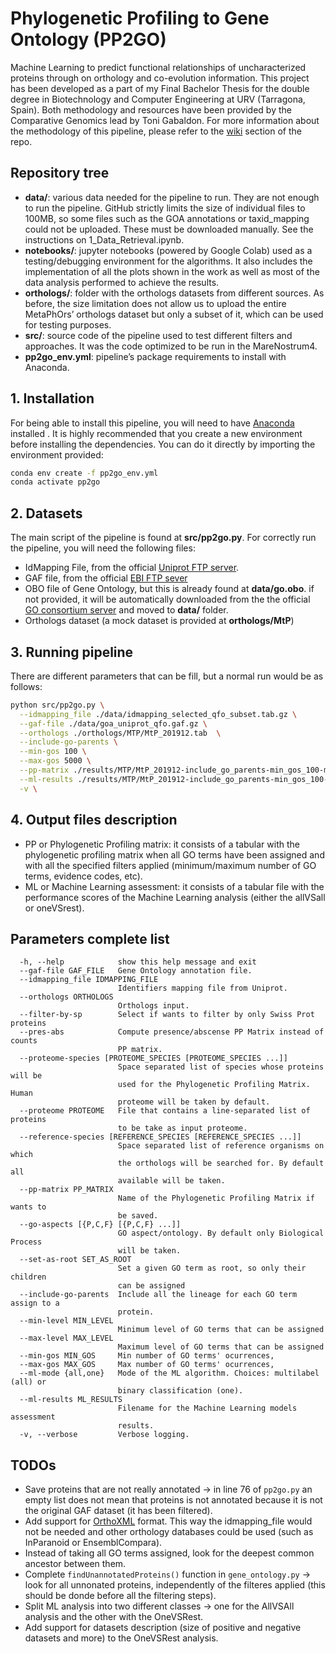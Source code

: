 # Phylogenetic Profiling to Gene Ontology (PP2GO)
Machine Learning to predict functional relationships of uncharacterized proteins through on orthology and co-evolution information.
This project has been developed as a part of my Final Bachelor Thesis for the double degree in Biotechnology and Computer Engineering at URV (Tarragona, Spain).
Both methodology and resources have been provided by the Comparative Genomics lead by Toni Gabaldon.
For more information about the methodology of this pipeline, please refer to the [wiki](https://github.com/geovalexis/PP2GO/wiki) section of the repo.

## Repository tree
  *	**data/**: various data needed for the pipeline to run. They are not enough to run the pipeline. GitHub strictly limits the size of individual files to 100MB, so some files such as the GOA annotations or taxid_mapping could not be uploaded. These must be downloaded manually. See the instructions on 1_Data_Retrieval.ipynb.
  *	**notebooks/**: jupyter notebooks (powered by Google Colab) used as a testing/debugging environment for the algorithms. It also includes the implementation of all the plots shown in the work as well as most of the data analysis performed to achieve the results. 
  *	**orthologs/**: folder with the orthologs datasets from different sources. As before, the size limitation does not allow us to upload the entire MetaPhOrs’ orthologs dataset but only a subset of it, which can be used for testing purposes. 
  *	**src/**: source code of the pipeline used to test different filters and approaches. It was the code optimized to be run in the MareNostrum4. 
  *	**pp2go_env.yml**: pipeline’s package requirements to install with Anaconda. 

## 1. Installation
For being able to install this pipeline, you will need to have [Anaconda](https://docs.anaconda.com/anaconda/install/) installed . It is highly recommended that you create a new environment before installing the dependencies. You can do it directly by importing the environment provided:
```bash
conda env create -f pp2go_env.yml
conda activate pp2go
```
## 2. Datasets
The main script of the pipeline is found at **src/pp2go.py**. For correctly run the pipeline, you will need the following files:
* IdMapping File, from the official [Uniprot FTP server](http://ftp.ebi.ac.uk/pub/databases/uniprot/current_release/knowledgebase/idmapping/). 
* GAF file, from the official [EBI FTP sever](http://ftp.ebi.ac.uk/pub/databases/GO/goa/UNIPROT/)
* OBO file of Gene Ontology, but this is already found at **data/go.obo**. if not provided, it will be automatically downloaded from the the official [GO consortium server](http://geneontology.org/docs/download-ontology/) and moved to **data/** folder.
* Orthologs dataset (a mock dataset is provided at **orthologs/MtP**)


## 3. Running pipeline
There are different parameters that can be fill, but a normal run would be as follows:
```bash
python src/pp2go.py \
  --idmapping_file ./data/idmapping_selected_qfo_subset.tab.gz \
  --gaf-file ./data/goa_uniprot_qfo.gaf.gz \
  --orthologs ./orthologs/MTP/MtP_201912.tab  \
  --include-go-parents \
  --min-gos 100 \
  --max-gos 5000 \
  --pp-matrix ./results/MTP/MtP_201912-include_go_parents-min_gos_100-max_gos_5000-pp_matrix.tab  \
  --ml-results ./results/MTP/MtP_201912-include_go_parents-min_gos_100-max_gos_5000-ML_assessment.tab  \
  -v \
```
## 4. Output files description
* PP or Phylogenetic Profiling matrix: it consists of a tabular with the phylogenetic profiling matrix when all GO terms have been assigned and with all the specified filters applied (minimum/maximum number of GO terms, evidence codes, etc).
* ML or Machine Learning assessment: it consists of a tabular file with the performance scores of the Machine Learning analysis (either the allVSall or oneVSrest). 

## Parameters complete list
```
  -h, --help            show this help message and exit
  --gaf-file GAF_FILE   Gene Ontology annotation file.
  --idmapping_file IDMAPPING_FILE
                        Identifiers mapping file from Uniprot.
  --orthologs ORTHOLOGS
                        Orthologs input.
  --filter-by-sp        Select if wants to filter by only Swiss Prot proteins
  --pres-abs            Compute presence/abscense PP Matrix instead of counts
                        PP matrix.
  --proteome-species [PROTEOME_SPECIES [PROTEOME_SPECIES ...]]
                        Space separated list of species whose proteins will be
                        used for the Phylogenetic Profiling Matrix. Human
                        proteome will be taken by default.
  --proteome PROTEOME   File that contains a line-separated list of proteins
                        to be take as input proteome.
  --reference-species [REFERENCE_SPECIES [REFERENCE_SPECIES ...]]
                        Space separated list of reference organisms on which
                        the orthologs will be searched for. By default all
                        available will be taken.
  --pp-matrix PP_MATRIX
                        Name of the Phylogenetic Profiling Matrix if wants to
                        be saved.
  --go-aspects [{P,C,F} [{P,C,F} ...]]
                        GO aspect/ontology. By default only Biological Process
                        will be taken.
  --set-as-root SET_AS_ROOT
                        Set a given GO term as root, so only their children
                        can be assigned
  --include-go-parents  Include all the lineage for each GO term assign to a
                        protein.
  --min-level MIN_LEVEL
                        Minimum level of GO terms that can be assigned
  --max-level MAX_LEVEL
                        Maximum level of GO terms that can be assigned
  --min-gos MIN_GOS     Min number of GO terms' ocurrences,
  --max-gos MAX_GOS     Max number of GO terms' ocurrences,
  --ml-mode {all,one}   Mode of the ML algorithm. Choices: multilabel (all) or
                        binary classification (one).
  --ml-results ML_RESULTS
                        Filename for the Machine Learning models assessment
                        results.
  -v, --verbose         Verbose logging.
```
## TODOs
* Save proteins that are not really annotated -> in line 76 of ``pp2go.py`` an empty list does not mean that proteins is not annotated because it is not the original GAF dataset (it has been filtered).
* Add support for [OrthoXML](https://www.orthoxml.org/xml/Main.html) format. This way the idmapping_file would not be needed and other orthology databases could be used (such as InParanoid or EnsemblCompara).
* Instead of taking all GO terms assigned, look for the deepest common ancestor between them.
* Complete ```findUnannotatedProteins()``` function in ```gene_ontology.py``` -> look for all unnonated proteins, independently of the filteres applied (this should be donde before all the filtering steps).
* Split ML analysis into two different classes -> one for the AllVSAll analysis and the other with the OneVSRest.
* Add support for datasets description (size of positive and negative datasets and more) to the OneVSRest analysis. 
